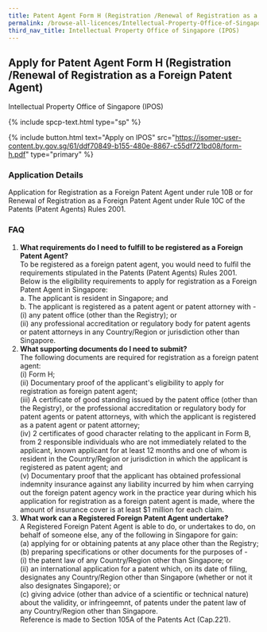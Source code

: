 ```yaml
---
title: Patent Agent Form H (Registration /Renewal of Registration as a Foreign Patent Agent)
permalink: /browse-all-licences/Intellectual-Property-Office-of-Singapore-(IPOS)/Patent-Agent-Form-H-(Registration--Renewal-of-Registration-as-a-Foreign-Patent-Agent)
third_nav_title: Intellectual Property Office of Singapore (IPOS)
---
```


## Apply for Patent Agent Form H (Registration /Renewal of Registration as a Foreign Patent Agent)

Intellectual Property Office of Singapore (IPOS)

{% include spcp-text.html type="sp" %}

{% include button.html text="Apply on IPOS" src="https://isomer-user-content.by.gov.sg/61/ddf70849-b155-480e-8867-c55df721bd08/form-h.pdf" type="primary" %}

<H3>Application Details</H3>

<p>Application for Registration as a Foreign Patent Agent under rule 10B or for Renewal of Registration as a Foreign Patent Agent under Rule 10C of the Patents (Patent Agents) Rules 2001.</p>
<h3>FAQ</h3>
<ol>
<li><strong>What requirements do I need to fulfill to be registered as a Foreign Patent Agent?</strong><br>
To be registered as a foreign patent agent, you would need to fulfil the requirements stipulated in the Patents (Patent Agents) Rules 2001.<br>
Below is the eligibility requirements to apply for registration as a Foreign Patent Agent in Singapore:<br />a. The applicant is resident in Singapore; and<br />b. The applicant is registered as a patent agent or patent attorney with -<br />(i) any patent office (other than the Registry); or<br />(ii) any professional accreditation or regulatory body for patent agents or patent attorneys in any Country/Region or jurisdiction other than Singapore.</li>
<li><strong>What supporting documents do I need to submit?</strong><br>
The following documents are required for registration as a foreign patent agent:<br>
(i) Form H;<br />(ii) Documentary proof of the applicant's eligibility to apply for registration as foreign patent agent;<br />(iii) A certificate of good standing issued by the patent office (other than the Registry), or the professional accreditation or regulatory body for patent agents or patent attorneys, with which the applicant is registered as a patent agent or patent attorney;<br />(iv) 2 certificates of good character relating to the applicant in Form B, from 2 responsible individuals who are not immediately related to the applicant, known applicant for at least 12 months and one of whom is resident in the Country/Region or jurisdiction in which the applicant is registered as patent agent; and<br />(v) Documentary proof that the applicant has obtained professional indemnity insurance against any liability incurred by him when carrying out the foreign patent agency work in the practice year during which his application for registration as a foreign patent agent is made, where the amount of insurance cover is at least $1 million for each claim.</li>
<li><strong>What work can a Registered Foreign Patent Agent undertake?</strong><br>
A Registered Foreign Patent Agent is able to do, or undertakes to do, on behalf of someone else, any of the following in Singapore for gain:<br />(a) applying for or obtaining patents at any place other than the Registry;<br />(b) preparing specifications or other documents for the purposes of -<br />(i) the patent law of any Country/Region other than Singapore; or<br />(ii) an international application for a patent which, on its date of filing, designates any Country/Region other than Singapore (whether or not it also designates Singapore); or<br />(c) giving advice (other than advice of a scientific or technical nature) about the validity, or infringeemnt, of patents under the patent law of any Country/Region other than Singapore.<br>
Reference is made to Section 105A of the Patents Act (Cap.221).</li>
</ol>

